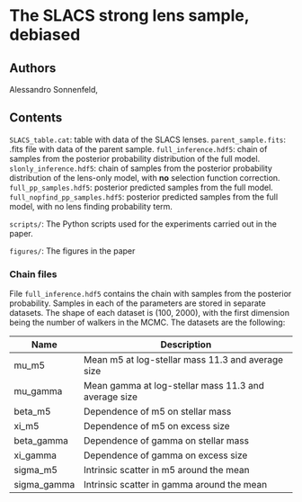 # The SLACS strong lens sample, debiased

## Authors

Alessandro Sonnenfeld, 

## Contents

`SLACS_table.cat`: table with data of the SLACS lenses.
`parent_sample.fits`: .fits file with data of the parent sample.
`full_inference.hdf5`: chain of samples from the posterior probability distribution of the full model.
`slonly_inference.hdf5`: chain of samples from the posterior probability distribution of the lens-only model, with **no** selection function correction.
`full_pp_samples.hdf5`: posterior predicted samples from the full model.
`full_nopfind_pp_samples.hdf5`: posterior predicted samples from the full model, with no lens finding probability term.

`scripts/`: The Python scripts used for the experiments carried out in the paper.

`figures/`: The figures in the paper


### Chain files

File `full_inference.hdf5` contains the chain with samples from the posterior probability. Samples in each of the parameters are stored in separate datasets. The shape of each dataset is (100, 2000), with the first dimension being the number of walkers in the MCMC. The datasets are the following:

| Name | Description |
| ---- | ----------- |
| mu_m5 | Mean m5 at log-stellar mass 11.3 and average size |
| mu_gamma | Mean gamma at log-stellar mass 11.3 and average size |
| beta_m5 | Dependence of m5 on stellar mass |
| xi_m5 | Dependence of m5 on excess size | 
| beta_gamma | Dependence of gamma on stellar mass |
| xi_gamma | Dependence of gamma on excess size | 
| sigma_m5 | Intrinsic scatter in m5 around the mean |
| sigma_gamma | Intrinsic scatter in gamma around the mean |


